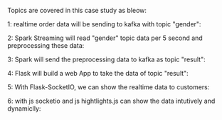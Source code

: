 
Topics are covered in this case study as bleow:

1: realtime order data will be sending to kafka with topic "gender":

2: Spark Streaming will read "gender" topic data per 5 second and preprocessing these data:

3: Spark will send the preprocessing data to kafka as topic "result":

4: Flask will build a web App to take the data of topic "result":

5: With Flask-SocketIO, we can show the realtime data to customers:

6: with js socketio and js hightlights.js can show the data intutively and dynamiclly:
